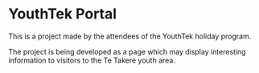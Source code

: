 # YouthTek Portal

This is a project made by the attendees of the YouthTek holiday program.

The project is being developed as a page which may display interesting information to visitors to the Te Takere youth area.